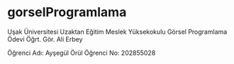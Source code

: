 # gorselProgramlama
Uşak Üniversitesi Uzaktan Eğitim Meslek Yüksekokulu
Görsel Programlama Ödevi
Öğrt. Gör. Ali Erbey

Öğrenci Adı: Ayşegül Örül
Öğrenci No: 202855028
